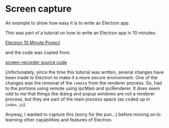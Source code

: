 # Screen capture

An example to show how easy it is to write an Electron app.

This was part of a tutorial on how to write an Electron app in 10 minutes:

[Electron 10 Minute Project](https://fireship.io/lessons/electron-screen-recorder-project-tutorial/)

and the code was copied from:

[screen-recorder source code](git@github.com:fireship-io/223-electron-screen-recorder.git)

Unfortunately, since the time this tutorial was written, several  changes have
been made to Electron to make it a more secure environment. One of the changes
was the removal of the `remote` from the renderer process. So, had to the
portions using remote using ipcMain and ipcRenderer. It does seem odd to me
that things like dialog and popup windows are not a renderer process, but they
are part of the main process space (as coded up in `index.js`).

Anyway, I wanted to capture this (sorry for the pun...) before moving on
to learning other capabilities and features of Electron.
